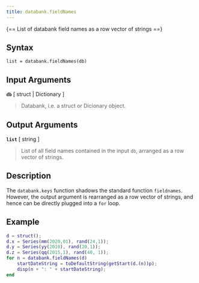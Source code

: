```yaml
---
title: databank.fieldNames
---
```


{== List of databank field names as a row vector of strings ==}


## Syntax

    list = databank.fieldNames(db)


## Input Arguments

__`db`__ [ struct | Dictionary ]
>
> Databank, i.e. a struct or Dicionary object.
>


## Output Arguments

__`list`__ [ string ]
>
> List of all field names contained in the input `db`, arranged as a
> row vector of strings.
>


## Description

The `databank.keys` function shadows the standard function `fieldnames`.
However, the output argument is rearranged as a row vector of strings, and
hence can be directly plugged into a `for` loop.


## Example

```matlab
d = struct();
d.x = Series(mm(2020,01), rand(24,1));
d.y = Series(yy(2010), rand(20,1));
d.z = Series(qq(2015,1), rand(40, 1));
for n = databank.fieldNames(d)
    startDateString = toDefaultString(getStart(d.(n))p);
    disp(n + ": " + startDateString);
end
```

